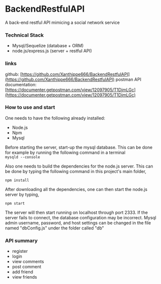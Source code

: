 # BackendRestfulAPI
A back-end restful API mimicing a social network service

### Technical Stack
* Mysql/Sequelize (database + ORM)
* node.js/express.js (server + restful API)

### links
github: [https://github.com/Xanthippe666/BackendRestfulAPI](https://github.com/Xanthippe666/BackendRestfulAPI) 
postman API documentation: [https://documenter.getpostman.com/view/12097905/T1DjmLGc](https://documenter.getpostman.com/view/12097905/T1DjmLGc)

### How to use and start
One needs to have the following already installed:
* Node.js
* Npm
* Mysql

Before starting the server, start-up the mysql database. This can be done for example by running the following command in a terminal
<br>
`mysqld --console`

Also one needs to build the dependencies for the node.js server. This can be done by typing the following command in this project's main folder,

`npm install`

After downloading all the dependencies, one can then start the node.js server by typing,

`
npm start
`

The server will then start running on localhost through port 2333. If the server fails to connect, the database configuration may be incorrect. Mysql admin username, password, and host 
settings can be changed in the file named "dbConfig.js" under the folder called "db"

### API summary
- register
- login
- view comments
- post comment
- add friend
- view friends
